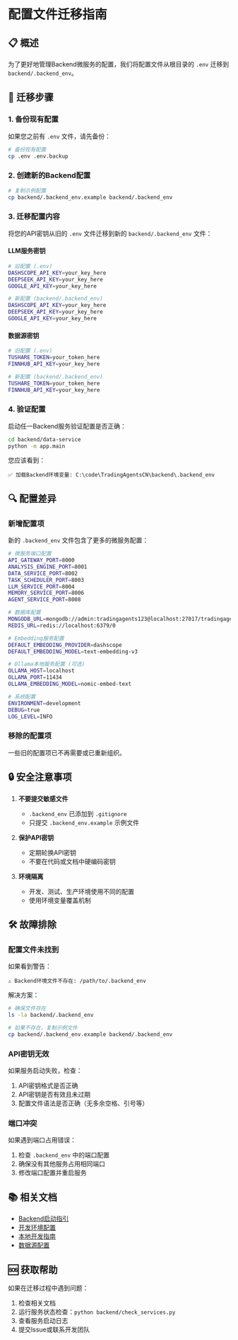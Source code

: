 # 配置文件迁移指南

## 📋 **概述**

为了更好地管理Backend微服务的配置，我们将配置文件从根目录的 `.env` 迁移到 `backend/.backend_env`。

## 🔄 **迁移步骤**

### 1. **备份现有配置**

如果您之前有 `.env` 文件，请先备份：

```bash
# 备份现有配置
cp .env .env.backup
```

### 2. **创建新的Backend配置**

```bash
# 复制示例配置
cp backend/.backend_env.example backend/.backend_env
```

### 3. **迁移配置内容**

将您的API密钥从旧的 `.env` 文件迁移到新的 `backend/.backend_env` 文件：

#### **LLM服务密钥**
```bash
# 旧配置 (.env)
DASHSCOPE_API_KEY=your_key_here
DEEPSEEK_API_KEY=your_key_here
GOOGLE_API_KEY=your_key_here

# 新配置 (backend/.backend_env)
DASHSCOPE_API_KEY=your_key_here
DEEPSEEK_API_KEY=your_key_here
GOOGLE_API_KEY=your_key_here
```

#### **数据源密钥**
```bash
# 旧配置 (.env)
TUSHARE_TOKEN=your_token_here
FINNHUB_API_KEY=your_key_here

# 新配置 (backend/.backend_env)
TUSHARE_TOKEN=your_token_here
FINNHUB_API_KEY=your_key_here
```

### 4. **验证配置**

启动任一Backend服务验证配置是否正确：

```bash
cd backend/data-service
python -m app.main
```

您应该看到：
```
✅ 加载Backend环境变量: C:\code\TradingAgentsCN\backend\.backend_env
```

## 🔍 **配置差异**

### **新增配置项**

新的 `.backend_env` 文件包含了更多的微服务配置：

```bash
# 微服务端口配置
API_GATEWAY_PORT=8000
ANALYSIS_ENGINE_PORT=8001
DATA_SERVICE_PORT=8002
TASK_SCHEDULER_PORT=8003
LLM_SERVICE_PORT=8004
MEMORY_SERVICE_PORT=8006
AGENT_SERVICE_PORT=8008

# 数据库配置
MONGODB_URL=mongodb://admin:tradingagents123@localhost:27017/tradingagents?authSource=admin
REDIS_URL=redis://localhost:6379/0

# Embedding服务配置
DEFAULT_EMBEDDING_PROVIDER=dashscope
DEFAULT_EMBEDDING_MODEL=text-embedding-v3

# Ollama本地服务配置 (可选)
OLLAMA_HOST=localhost
OLLAMA_PORT=11434
OLLAMA_EMBEDDING_MODEL=nomic-embed-text

# 系统配置
ENVIRONMENT=development
DEBUG=true
LOG_LEVEL=INFO
```

### **移除的配置项**

一些旧的配置项已不再需要或已重新组织。

## 🔒 **安全注意事项**

1. **不要提交敏感文件**
   - `.backend_env` 已添加到 `.gitignore`
   - 只提交 `.backend_env.example` 示例文件

2. **保护API密钥**
   - 定期轮换API密钥
   - 不要在代码或文档中硬编码密钥

3. **环境隔离**
   - 开发、测试、生产环境使用不同的配置
   - 使用环境变量覆盖机制

## 🛠️ **故障排除**

### **配置文件未找到**

如果看到警告：
```
⚠️ Backend环境文件不存在: /path/to/.backend_env
```

解决方案：
```bash
# 确保文件存在
ls -la backend/.backend_env

# 如果不存在，复制示例文件
cp backend/.backend_env.example backend/.backend_env
```

### **API密钥无效**

如果服务启动失败，检查：
1. API密钥格式是否正确
2. API密钥是否有效且未过期
3. 配置文件语法是否正确（无多余空格、引号等）

### **端口冲突**

如果遇到端口占用错误：
1. 检查 `.backend_env` 中的端口配置
2. 确保没有其他服务占用相同端口
3. 修改端口配置并重启服务

## 📚 **相关文档**

- [Backend启动指引](README_STARTUP.md)
- [开发环境配置](docs/development/getting-started.md)
- [本地开发指南](docs/development/local-development.md)
- [数据源配置](docs/data-sources/data-management.md)

## 🆘 **获取帮助**

如果在迁移过程中遇到问题：

1. 检查相关文档
2. 运行服务状态检查：`python backend/check_services.py`
3. 查看服务启动日志
4. 提交Issue或联系开发团队
